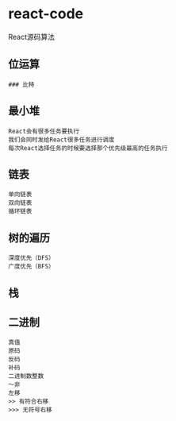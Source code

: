 # react-code
React源码算法

## 位运算
    ### 比特
## 最小堆
    React会有很多任务要执行
    我们会同时发给React很多任务进行调度
    每次React选择任务的时候要选择那个优先级最高的任务执行
## 链表
    单向链表
    双向链表
    循环链表
## 树的遍历
    深度优先（DFS）
    广度优先（BFS）
## 栈
## 二进制
    真值
    原码
    反码
    补码
    二进制数整数
    ～非
    左移
    >> 有符合右移
    >>> 无符号右移